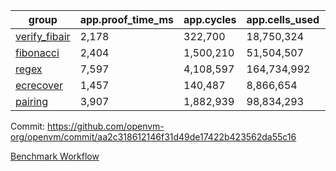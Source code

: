 | group | app.proof_time_ms | app.cycles | app.cells_used | leaf.proof_time_ms | leaf.cycles | leaf.cells_used |
| -- | -- | -- | -- | -- | -- | -- |
| [verify_fibair](https://github.com/openvm-org/openvm/blob/benchmark-results/benchmarks-pr/2029/verify_fibair-aa2c318612146f31d49de17422b423562da55c16.md) | 2,178 |  322,700 |  18,750,324 |- | - | - |
| [fibonacci](https://github.com/openvm-org/openvm/blob/benchmark-results/benchmarks-pr/2029/fibonacci-aa2c318612146f31d49de17422b423562da55c16.md) | 2,404 |  1,500,210 |  51,504,507 |- | - | - |
| [regex](https://github.com/openvm-org/openvm/blob/benchmark-results/benchmarks-pr/2029/regex-aa2c318612146f31d49de17422b423562da55c16.md) | 7,597 |  4,108,597 |  164,734,992 |- | - | - |
| [ecrecover](https://github.com/openvm-org/openvm/blob/benchmark-results/benchmarks-pr/2029/ecrecover-aa2c318612146f31d49de17422b423562da55c16.md) | 1,457 |  140,487 |  8,866,654 |- | - | - |
| [pairing](https://github.com/openvm-org/openvm/blob/benchmark-results/benchmarks-pr/2029/pairing-aa2c318612146f31d49de17422b423562da55c16.md) | 3,907 |  1,882,939 |  98,834,293 |- | - | - |


Commit: https://github.com/openvm-org/openvm/commit/aa2c318612146f31d49de17422b423562da55c16

[Benchmark Workflow](https://github.com/openvm-org/openvm/actions/runs/17138133317)

